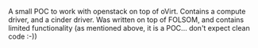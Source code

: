 A small POC to work with openstack on top of oVirt.
Contains a compute driver, and a cinder driver.
Was written on top of FOLSOM, and contains limited functionality
(as mentioned above, it is a POC... don't expect clean code :-))

